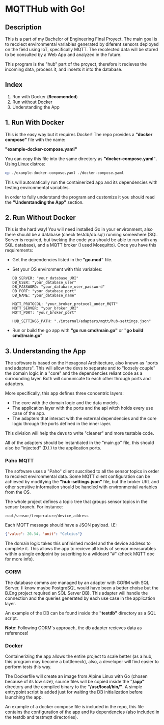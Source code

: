# **MQTTHub with Go!**

## __Description__

This is a part of my Bachelor of Engineering Final Proyect. The main goal is to recolect environmental variables generated by diferent sensors deployed on the field using IoT, specifically MQTT. The recolected data will be stored to be consulted by a Web App and analyzed in the future.

This program is the "hub" part of the proyect, therefore it recieves the incoming data, process it, and inserts it into the database.

## __Index__

1. Run with Docker (**Recomended**)
2. Run without Docker
3. Understanding the App

## __1. Run With Docker__

This is the easy way but it requires Docker! The repo provides a __"docker compose"__ file with the name: 

__"example-docker-compose.yaml"__

You can copy this file into the same directory as __"docker-compose.yaml"__. Using Linux distros:

```sh
cp ./example-docker-compose.yaml ./docker-compose.yaml
```

This will automatically run the containerized app and its dependencies with testing environmental variables.

In order to fully understand the program and customize it you should read the __"Understanding the App"__ section.

## __2. Run Without Docker__

This is the hard way! You will need installed Go in your environment, also there should be a database (check testdb/db.sql) running somewhere (SQL Server is required, but tweking the code you should be able to run with any SQL database), and a MQTT broker (I used Mosquitto). Once you have this requirements:

- Get the dependencies listed in the __"go.mod"__ file.
- Set your OS environment with this variables:

      DB_SERVER: "your_database_URI"
      DB_USER: "your_database_user"
      DB_PASSWORD: "your_database_user_password"
      DB_PORT: "your_database_port"
      DB_NAME: "your_database_name"
      
      MQTT_PROTOCOL: "your_broker_protocol_under_MQTT"
      MQTT_SERVER: "your_broker_URI"
      MQTT_PORT: "your_broker_port"
      
      HUB_SETTINGS_PATH: "./internal/adapters/mqtt/hub-settings.json"

- Run or build the go app with __"go run cmd/main.go"__ or __"go build cmd/main.go"__

## __3. Understanding the App__

The software is based on the Hexagonal Architecture, also known as "ports and adapters". This will allow the devs to separate and to "loosely couple" the domain logic in a "core" and the dependencies reliant code as a surrounding layer. Both will comunicate to each other through ports and adapters.

More specifically, this app defines three concentric layers:
- The core with the domain logic and the data models.
- The application layer with the ports and the api witch holds every use case of the app.
- The adapters that interact with the external dependencies and the core logic through the ports defined in the inner layer.

This division will help the devs to write "cleaner" and more testable code.

All of the adapters should be instantiated in the "main.go" file, this should also be "injected" (D.I.) to the application ports.

### __Paho MQTT__

The software uses a "Paho" client suscribed to all the sensor topics in order to recolect environmental data. Some MQTT client configuration can be achieved by modifying the __"hub-settings.json"__ file, but the broker URL and other sensitive information should be handled with environmental variables from the OS.

The whole project defines a topic tree that groups sensor topics in the sensor branch. For instance:

```
root/sensor/temperature/device_address
```

Each MQTT message should have a JSON payload. I.E:

```JSON
{"value": 20.34, "unit": "Celcius"}
```

The domain logic takes this unfinished model and the device address to complete it. This allows the app to recieve all kinds of sensor measurables within a single endpoint by suscribing to a wildcard "#" (check MQTT doc for more info).

### __GORM__

The database comms are managed by an adapter with GORM with SQL Server, (I know maybe PostgreSQL would have been a better choise but the B.Eng project required an SQL Server DB). This adapter will handle the connection and the queries generated by each use case in the application layer.

An example of the DB can be found inside the __"testdb"__ directory as a SQL script.

__Note:__ Following GORM's approach, the db adapter recieves data as references!

### __Docker__

Containerizing the app allows the entire project to scale better (as a hub, this program may become a bottleneck), also, a developer will find easier to perform tests this way.

The Dockerfile will create an image from Alpine Linux with Go (chosen because of its low size), source files will be copied inside the __"/app"__ directory and the compiled binary to the __"/usr/local/bin/"__. A simple entrypoint script is added just for waiting the DB initialization before launching the app.

An example of a docker compose file is included in the repo, this file contains the configuration of the app and its dependencies (also included in the testdb and testmqtt directories).